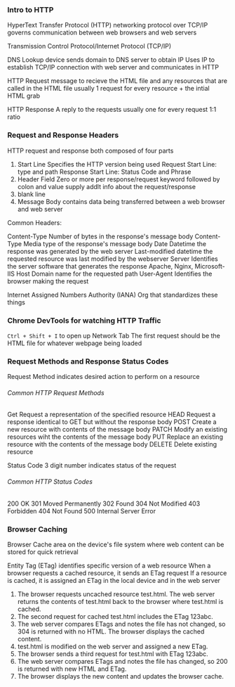 ### Intro to HTTP
HyperText Transfer Protocol (HTTP)
	networking protocol over TCP/IP
	governs communication between web browsers and web servers 

Transmission Control Protocol/Internet Protocol (TCP/IP)

DNS Lookup
	device sends domain to DNS server to obtain IP 
	Uses IP to establish TCP/IP connection with web server and communicates in HTTP 

HTTP Request
	message to recieve the HTML file and any resources that are called in the HTML file 
	usually 1 request for every resource + the intial HTML grab

HTTP Response 
	A reply to the requests
	usually one for every request 1:1 ratio 

### Request and Response Headers
HTTP request and response both composed of four parts 
1. Start Line 
	Specifies the HTTP version being used 
	Request Start Line: type and path 
	Response Start Line: Status Code and Phrase
2. Header Field 
	Zero or more per response/request
	keyword followed by colon and value 
	supply addlt info about the request/response 
3. blank line 
4. Message Body 
	contains data being transferred between a web browser and web server

Common Headers:

Content-Type
	Number of bytes in the response's message body
Content-Type
	Media type of the response's message body
Date
	Datetime the response was generated by the web server
Last-modified
	datetime the requested resource was last modified by the webserver
Server
	Identifies the server software that generates the response 
		Apache, Nginx, Microsoft-IIS
Host
	Domain name for the requested path 
User-Agent
	Identifies the browser making the request

Internet Assigned Numbers Authority (IANA) 
	Org that standardizes these things 


### Chrome DevTools for watching HTTP Traffic
`Ctrl + Shift + I` to open up 
Network Tab
	The first request should be the HTML file for whatever webpage being loaded

### Request Methods and Response Status Codes
Request Method 
	indicates desired action to perform on a resource

###### Common HTTP Request Methods
Get
	Request a representation of the specified resource 
HEAD
	Request a response identical to GET but without the response body 
POST
	Create a new resource with contents of the message body 
PATCH 
	Modify an existing resources wiht the contents of the message body 
PUT
	Replace an existing resource with the contents of the message body 
DELETE 
	Delete existing resource

Status Code
	3 digit number indicates status of the request 

###### Common HTTP Status Codes
200
	OK
301 
	Moved Permanently 
302
	Found
304
	Not Modified
403
	Forbidden
404
	Not Found
500 
	Internal Server Error

### Browser Caching 
Browser Cache
	area on the device's file system where web content can be stored for quick retrieval 

Entity Tag (ETag)
	identifies specific version of a web resource 
	When a browser requests a cached resource, it sends an ETag request 
	If a resource is cached, it is assigned an ETag in the local device and in the web server
1. The browser requests uncached resource test.html. The web server returns the contents of test.html back to the browser where test.html is cached.
2. The second request for cached test.html includes the ETag 123abc.
3. The web server compares ETags and notes the file has not changed, so 304 is returned with no HTML. The browser displays the cached content.
4. test.html is modified on the web server and assigned a new ETag.
5. The browser sends a third request for test.html with ETag 123abc.
6. The web server compares ETags and notes the file has changed, so 200 is returned with new HTML and ETag.
7. The browser displays the new content and updates the browser cache.

